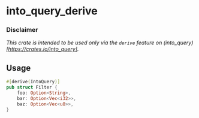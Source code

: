 # into_query_derive

### Disclaimer
*This crate is intended to be used only via the `derive` feature on (into_query)[https://crates.io/into_query].*

## Usage
```rust
#[derive(IntoQuery)]
pub struct Filter {
    foo: Option<String>,
    bar: Option<Vec<i32>>,
    baz: Option<Vec<u8>>,
}
```